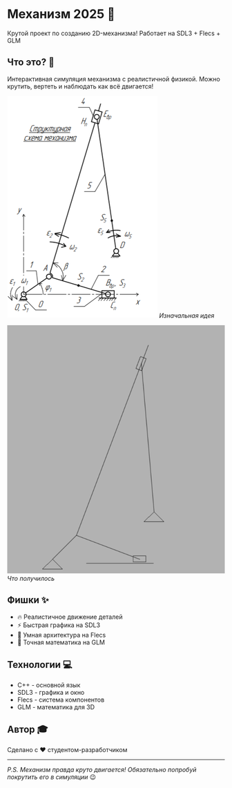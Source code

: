 # Механизм 2025 🎯

Крутой проект по созданию 2D-механизма! Работает на SDL3 + Flecs + GLM 

## Что это? 🤔

Интерактивная симуляция механизма с реалистичной физикой. Можно крутить, вертеть и наблюдать как всё двигается!

![Задумка](images/mechanism.png)
*Изначальная идея*

![Реализация](images/mechanism2.png)  
*Что получилось*

## Фишки ✨

- 🔥 Реалистичное движение деталей
- ⚡ Быстрая графика на SDL3
- 🧠 Умная архитектура на Flecs
- 📐 Точная математика на GLM

## Технологии 💻

- C++ - основной язык
- SDL3 - графика и окно
- Flecs - система компонентов
- GLM - математика для 3D

## Автор 🎓

Сделано с ❤️ студентом-разработчиком


---

*P.S. Механизм правда круто двигается! Обязательно попробуй покрутить его в симуляции* 😉
